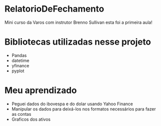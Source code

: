 # RelatorioDeFechamento
Mini curso da Varos com instrutor Brenno Sullivan esta foi a primeira aula!
# Bibliotecas utilizadas nesse projeto
<ul>
    <li>Pandas</li>
    <li>datetime</li>
    <li>yfinance</li>
    <li>pyplot</li>
</ul>

# Meu aprendizado
<ul>
    <li>Peguei dados do ibovespa e do dolar usando Yahoo Finance</li>
    <li>Manipular os dados para deixá-los nos formatos necessários para fazer as contas</li>
    <li>Graficos dos ativos</li>
</ul>
